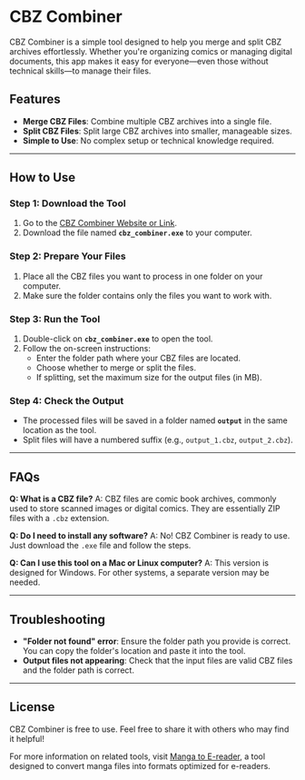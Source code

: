 # CBZ Combiner

CBZ Combiner is a simple tool designed to help you merge and split CBZ archives effortlessly. Whether you're organizing comics or managing digital documents, this app makes it easy for everyone—even those without technical skills—to manage their files.

## Features
- **Merge CBZ Files**: Combine multiple CBZ archives into a single file.
- **Split CBZ Files**: Split large CBZ archives into smaller, manageable sizes.
- **Simple to Use**: No complex setup or technical knowledge required.

---

## How to Use

### Step 1: Download the Tool
1. Go to the [CBZ Combiner Website or Link](https://github.com/k-nacion/cbz-combiner/releases/tag/v1.0.0).
2. Download the file named **`cbz_combiner.exe`** to your computer.

### Step 2: Prepare Your Files
1. Place all the CBZ files you want to process in one folder on your computer.
2. Make sure the folder contains only the files you want to work with.

### Step 3: Run the Tool
1. Double-click on **`cbz_combiner.exe`** to open the tool.
2. Follow the on-screen instructions:
   - Enter the folder path where your CBZ files are located.
   - Choose whether to merge or split the files.
   - If splitting, set the maximum size for the output files (in MB).

### Step 4: Check the Output
- The processed files will be saved in a folder named **`output`** in the same location as the tool.
- Split files will have a numbered suffix (e.g., `output_1.cbz`, `output_2.cbz`).

---

## FAQs

**Q: What is a CBZ file?**
A: CBZ files are comic book archives, commonly used to store scanned images or digital comics. They are essentially ZIP files with a `.cbz` extension.

**Q: Do I need to install any software?**
A: No! CBZ Combiner is ready to use. Just download the `.exe` file and follow the steps.

**Q: Can I use this tool on a Mac or Linux computer?**
A: This version is designed for Windows. For other systems, a separate version may be needed.

---

## Troubleshooting
- **"Folder not found" error**: Ensure the folder path you provide is correct. You can copy the folder's location and paste it into the tool.
- **Output files not appearing**: Check that the input files are valid CBZ files and the folder path is correct.

---

## License
CBZ Combiner is free to use. Feel free to share it with others who may find it helpful!

For more information on related tools, visit [Manga to E-reader](https://github.com/k-nacion/manga-to-ereader), a tool designed to convert manga files into formats optimized for e-readers.
